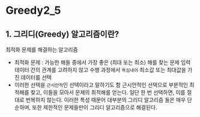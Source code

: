 # Greedy2_5

## 1. 그리디(Greedy) 알고리즘이란?
최적화 문제를 해결하는 알고리즘
- 최적화 문제 : 가능한 해들 중에서 가장 좋은 (최대 또는 최소) 해를 찾는 문제
입력 데이터 간의 관계를 고려하지 않고 수행 과정에서 ```욕심내어``` 최소값 또는 최대값을 가진 데이터를 선택
- 이러한 선택을 ```근시안적```인 선택이라고 말하기도 함
근시안적인 선택으로 부분적인 최적해를 찾고, 이들을 모아서 문제의 최적해를 얻는다.
일단 한 번 선택하면, 이를 절대로 번복하지 않는다.
이러한 특성 때문어 대부분의 그리디 알고리즘 들은 매우 단순하며, 또한 제한적인 문제들만이 그리디 알고리즘으로 해결된다.
